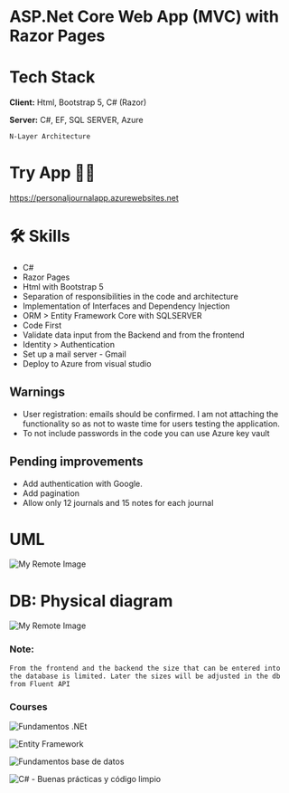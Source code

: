 # ASP.Net Core Web App (MVC) with Razor Pages

# Tech Stack

**Client:** Html, Bootstrap 5, C# (Razor)

**Server:** C#, EF, SQL SERVER, Azure

```bash
N-Layer Architecture
```
# Try App 👩‍💻

https://personaljournalapp.azurewebsites.net

# 🛠 Skills
* C#
* Razor Pages
* Html with Bootstrap 5
* Separation of responsibilities in the code and architecture
* Implementation of Interfaces and Dependency Injection
* ORM > Entity Framework Core with SQLSERVER
* Code First
* Validate data input from the Backend and from the frontend
* Identity > Authentication
* Set up a mail server - Gmail
* Deploy to Azure from visual studio

## Warnings

* User registration: emails should be confirmed. I am not attaching the functionality so as not to waste time for users testing the application.
* To not include passwords in the code you can use Azure key vault

## Pending improvements

* Add authentication with Google.
* Add pagination
* Allow only 12 journals and 15 notes for each journal

# UML

![My Remote Image](https://ucd7d4f679ccb60f3d885b25757a.previews.dropboxusercontent.com/p/thumb/ABvoHb5VVLn4ItJ572wVW0qFl8CMyn85lsSUwjwn-vkGXzvGtmU7Mc3XSVkEvdYsSTd7mgyT4hsNN3AjPcygoKjYDS5oP8k5g0W6WkWefmFQBOCv7l5Tyx1PSAQqivwLE8LXKZVdA4B0Gy37HXOrSor2If6YJ6EHui4Edtrigbk_V0tavvcrd4MbpHtpX2PdZ0T8qO0hiNi2igZ3s8sMOgQ9KDQvK2tcT_tTPr2wG2oZpkdzdO1emU53oDBImZ4XNlZBdd0FKr-zqwO0I_OXTZk-s5XghVUqi384SnAOwuHYzEU8MRyAFNEUZsBM5TnqxVkhoAACA8gzfm_oS2pVVqTNGMcsN1fq4OKpHWO7mC8xzZ5J1dAb6MDU7Jf8Vn6CIj-tS2LSlGdX7wjgEnNEKcoiF1978vkEdu67pJlsmENNqg/p.png)

# DB: Physical diagram

![My Remote Image](https://uc4cd59f6c8edf509b03c56ec526.previews.dropboxusercontent.com/p/thumb/ABtJAI1ZFNp2INoEi9vM9ruxJFun5IE0hHkpmWtr7fi91W3gBcAVBRVWZVs5pC9ZCV5Bk932WVXId0H30RBmv-XJrMyp8t0yxavc1oNRqMoziIu94EuUP91s8qe4SMgKI_MJgVQlvS5MdRUjs1kTVq0AJQlxUalQNBFLlGoZajmomtyXUPVmRnolOPzitkMBjtUKA7b3ZS22mogiXlyclf3eaJazY-ITn2TVtdS94KzGtaM1evsgqgXEs_Dh5bYhp77acDyJH3FnYsEUr74N5PTVR3b7Q3jxDsD6wnd_H689HmqVsQ0qufIeHT4-1-s32WRGI67Bg_E7aTbYXYUqK7Lqpj8fPf_TwIrZodAzDjVgjUgqjm3TlAjXV3Bui4Hi17qWD9Dy0EFe3SxVJf2S3AwQUh68W7zeJx41icevlyQWXg/p.png)

### Note:
    From the frontend and the backend the size that can be entered into the database is limited. Later the sizes will be adjusted in the db from Fluent API

### Courses

![Fundamentos .NEt](https://uca2ef9a28004d7dcebb25761b94.previews.dropboxusercontent.com/p/pdf_img/ABs4M8tt3N2o-Y8blAP6pd6hI_7Z6lcMo6b-hqdWHXKJ3YA_guJhRN-JX3fIB8zfDR15VL35y1zK1BRcUCidPmrihXx_JEFoKlboF_yYWdK1buPVMa4ztWr9KnAV34ynkn6SpfqQXgwRfxHntnJDWZNsrQFqT_HR8v5eiiGNgsh4cmqrzzsZDwJNSPDGvb3xKIn6RZZ1JfoRNZjG8aC4YBIYFonmmZsWNSz2VmE3nGcr-Dow1yz8oaB-1bXQIeVp5qtMw7bIIn73MM1XIkCK-2vW3lEUQU3CNhevKK1cVf7mhliBvnExD6QrHGaiobKDbsaf0V68nReukkkIy1HiukVmAMYpSco3dbk8QGeYIVi997-WphpPZmk1ve0rj2g0swvVFRteP8MXqBoozDiaKi21/p.png?page=0&scale_percent=0)

![Entity Framework](https://ucb3e5c2be55249332d86fbcf259.previews.dropboxusercontent.com/p/pdf_img/ABtAeHr0IB3SZ4t11wW30icDm0-c1fon2O4MtrszevzpMVxuEelNNIWG6FyEkXqm4hIakr8D8FJbBhQOV0M_f6nuRNFluRHPlQ1h7Mo4nTmDpxwz_37kxja3Lr01_q_CSINs-DMlBUI4MuJya6qFO0YG51mwJp08nidKpInkAxNsLE3qqJHpfF8SILboo8LYLEsCjqxQrh4GFxSY1w_dtP9iN0OjfrWL-wtanUVGleBGxMJ6egFXoOt-vevMzzo1f20yTOPWdclzamqzqq0hmjzVMLHKmNtkilbzkTFnRiJuVIU_zywRsVWhpi_Gigy7UGUGgrhLqK_iwEeDteRhxmA4WyKVaSg4SLo6rJPOb9tEUf_vs0Yh9kwviBlr1lrE3VOXt1BB3Q288tRMdVw9qEYU/p.png?page=0&scale_percent=0)

![Fundamentos base de datos](https://uc995d8361d579c970c01b6750e4.previews.dropboxusercontent.com/p/pdf_img/ABvfQK3g-Mj6de6Ex6IoqxHx3D9BtJXnKPwNSXhwT2jbgNyV_GmVvZSjbO73XnxTj1GXz4uEOEUHV4qRoPmZpsYBPgvHr_IVLlR8tjn4vm1-red_ifBApWlnUOvsd6eAvFlbxRA9jFC2CCEf25qTExVBEC6IfqHOXXtJBxKL8ibVOjygCQUYE1i5TI7-QVamrzZpWXGGfFbEmsg18utcx-_wO8A_0mCy5lPNvTokykFeZRQUxeOvI3d4lmos3r_WqGJFDXy15tIjwCdQi63WVf5dn_wQSdSN3soFx_X_luQEse_tNBToSBSVKzTaqD6YQ_KghaHJDZ2p_3o_WLtt-DedZ8-4B8Xc_EdOIs7_HNjipFntms5EfUl7IOy1vzDfEc1gDJqjBClcL81IHYQiWZkZ/p.png?page=0&scale_percent=0)

![C# - Buenas prácticas y código limpio](https://uc9d6dd216beadf871447b22f666.previews.dropboxusercontent.com/p/pdf_img/ABuxzKUG0NqgwTHbJCWV-05mSG8dN7z1gs2OAV_Fc9FS3FvJyrp-JqOV-UQdCAEGyKTBb7PBPRYMICMHVWquIYgGH5DTdWdpRbxip2bAePV7Aoe1cqG1p_pUuXHP2Ml1TUlRWYS9ruWV-TSNQQQ-UFfQY8VMlASpSuHER4MlDNuTJafgfA8z82mttBihwfTIzE5FE0E00rsBf3fHe1oZ9IBpr3fH0XE1RxDA0KMGoBZ2u9Cr_tpyZCJF_F7vEgzGaGwYGAA38GiAudfz6J4_9A9o-p3MXsCjvveEtSs0mluUW_W-9-Na3fx8VEgGpcHGcWQzpgXn36dAVsN4y08yj_ixts_fgV3jfvpPzud1d195-pvYLBPt1piqq1w9qQXTcqo2Q--Wvv1D3W65XNuIKMyz/p.png?page=0&scale_percent=0)